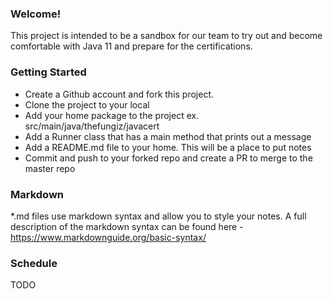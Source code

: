 ### Welcome!

This project is intended to be a sandbox for our team to try out and become comfortable with Java 11 and prepare for the certifications.

### Getting Started  
* Create a Github account and fork this project.
* Clone the project to your local
* Add your home package to the project ex. src/main/java/thefungiz/javacert
* Add a Runner class that has a main method that prints out a message
* Add a README.md file to your home. This will be a place to put notes
* Commit and push to your forked repo and create a PR to merge to the master repo

### Markdown
*.md files use markdown syntax and allow you to style your notes.
A full description of the markdown syntax can be found here - https://www.markdownguide.org/basic-syntax/

### Schedule
TODO

